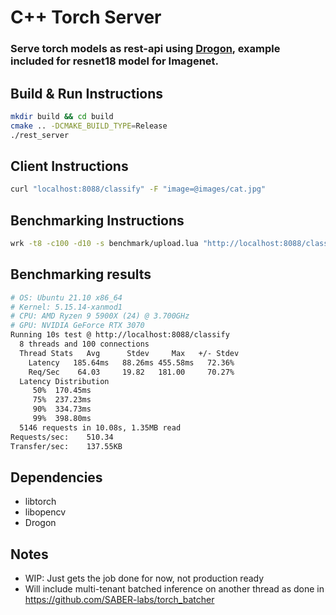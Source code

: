 # C++ Torch Server
### Serve torch models as rest-api using [Drogon](https://github.com/drogonframework/drogon), example included for resnet18 model for Imagenet.

## Build & Run Instructions
```bash
mkdir build && cd build
cmake .. -DCMAKE_BUILD_TYPE=Release
./rest_server
```

## Client Instructions
```bash
curl "localhost:8088/classify" -F "image=@images/cat.jpg"
```

## Benchmarking Instructions
```bash
wrk -t8 -c100 -d10 -s benchmark/upload.lua "http://localhost:8088/classify" --latency
```

## Benchmarking results
```bash
# OS: Ubuntu 21.10 x86_64
# Kernel: 5.15.14-xanmod1
# CPU: AMD Ryzen 9 5900X (24) @ 3.700GHz
# GPU: NVIDIA GeForce RTX 3070
Running 10s test @ http://localhost:8088/classify
  8 threads and 100 connections
  Thread Stats   Avg      Stdev     Max   +/- Stdev
    Latency   185.64ms   88.26ms 455.58ms   72.36%
    Req/Sec    64.03     19.82   181.00     70.27%
  Latency Distribution
     50%  170.45ms
     75%  237.23ms
     90%  334.73ms
     99%  398.80ms
  5146 requests in 10.08s, 1.35MB read
Requests/sec:    510.34
Transfer/sec:    137.55KB
```

## Dependencies
* libtorch
* libopencv
* Drogon

## Notes
* WIP: Just gets the job done for now, not production ready
* Will include multi-tenant batched inference on another thread as done in https://github.com/SABER-labs/torch_batcher